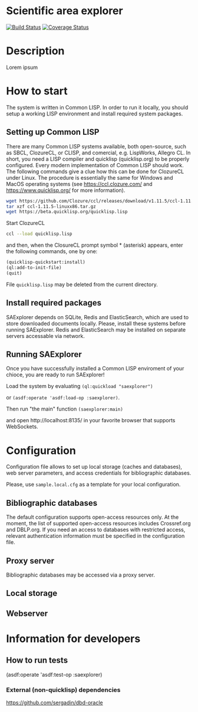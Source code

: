# **Scientific area explorer**
[![Build Status](https://travis-ci.org/sergadin/SAExplorer.svg?branch=master)](https://travis-ci.org/sergadin/SAExplorer)
[![Coverage Status](https://coveralls.io/repos/github/sergadin/SAExplorer/badge.svg?branch=master)](https://coveralls.io/github/sergadin/SAExplorer?branch=master)

Description
===========
Lorem ipsum

How to start
============

The system is written in Common LISP. In order to run it locally, you
should setup a working LISP environment and install required system
packages.

Setting up Common LISP
----------------------

There are many Common LISP systems available, both open-source, such
as SBCL, ClozureCL, or CLISP, and comercial, e.g. LispWorks, Allegro
CL. In short, you need a LISP compiler and quicklisp (quicklisp.org)
to be properly configured. Every modern implementation of Common LISP
should work. The following commands give a clue how this can be done
for ClozureCL under Linux. The procedure is essentially the same for
Windows and MacOS operating systems (see https://ccl.clozure.com/ and
https://www.quicklisp.org/ for more information).

```bash
wget https://github.com/Clozure/ccl/releases/download/v1.11.5/ccl-1.11.5-linuxx86.tar.gz
tar xzf ccl-1.11.5-linuxx86.tar.gz
wget https://beta.quicklisp.org/quicklisp.lisp
```

Start ClozureCL
```bash
ccl --load quicklisp.lisp
```

and then, when the ClosureCL prompt symbol * (asterisk) appears, enter
the following commands, one by one:

```lisp
(quicklisp-quickstart:install)
(ql:add-to-init-file)
(quit)
```

File `quicklisp.lisp` may be deleted from the current directory.

Install required packages
-------------------------

SAExplorer depends on SQLite, Redis and ElasticSearch, which are used
to store downloaded documents locally. Please, install these systems
before running SAExplorer. Redis and ElasticSearch may be installed on
separate servers accessable via network.


Running SAExplorer
------------------

Once you have successfully installed a Common LISP enviroment of your
chioce, you are ready to run SAExplorer!


Load the system by evaluating `(ql:quickload "saexplorer")`

or `(asdf:operate 'asdf:load-op :saexplorer)`.

Then run "the main" function
  `(saexplorer:main)`

and open
http://localhost:8135/ in your favorite browser that supports WebSockets.


Configuration
=============

Configuration file allows to set up local storage (caches and
databases), web server parameters, and access credentials for
bibliographic databases.

Please, use `sample.local.cfg` as a template for your local configuration.

Bibliographic databases
-----------------------

The default configuration supports open-access resources only. At the
moment, the list of supported open-access resources includes
Crossref.org and DBLP.org. If you need an access to databases with
restricted access, relevant authentication information must be
specified in the configuration file.

Proxy server
------------

Bibliographic databases may be accessed via a proxy server.

Local storage
-------------

Webserver
---------


Information for developers
==========================


How to run tests
----------------

(asdf:operate 'asdf:test-op :saexplorer)


### External (non-quicklisp) dependencies

https://github.com/sergadin/dbd-oracle
